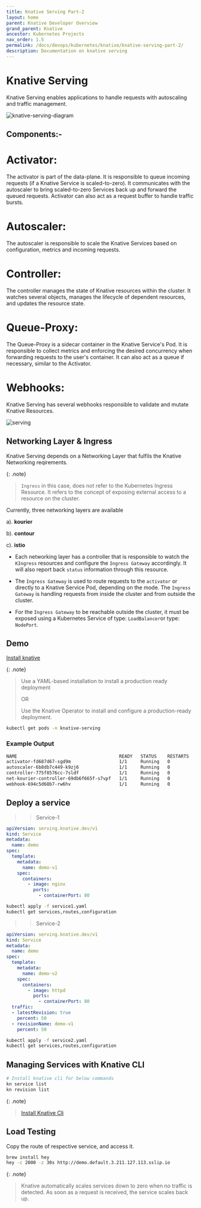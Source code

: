 ```yaml
---
title: Knative Serving Part-2
layout: home
parent: Knative Developer Overview
grand_parent: Knative
ancestor: Kubernetes Projects
nav_order: 1.5
permalink: /docs/devops/kubernetes/knative/knative-serving-part-2/
description: Documentation on knative serving
---
```


# Knative Serving

Knative Serving enables applications to handle requests with autoscaling and traffic management.

![knative-serving-diagram](/docs/devops/kubernetes/knative/images/knative-serving-diagram.png)


## Components:-

Activator:
=========
The activator is part of the data-plane. It is responsible to queue incoming requests (if a Knative Service is scaled-to-zero). It communicates with the autoscaler to bring scaled-to-zero Services back up and forward the queued requests. Activator can also act as a request buffer to handle traffic bursts.

Autoscaler:
==========
The autoscaler is responsible to scale the Knative Services based on configuration, metrics and incoming requests.

Controller:
==========
The controller manages the state of Knative resources within the cluster. It watches several objects, manages the lifecycle of dependent resources, and updates the resource state.

Queue-Proxy:
===========
The Queue-Proxy is a sidecar container in the Knative Service's Pod. It is responsible to collect metrics and enforcing the desired concurrency when forwarding requests to the user's container. It can also act as a queue if necessary, similar to the Activator.

Webhooks:
========
Knative Serving has several webhooks responsible to validate and mutate Knative Resources.


![serving](/docs/devops/kubernetes/knative/images/serving.png)


## Networking Layer & Ingress

Knative Serving depends on a Networking Layer that fulfils the Knative Networking reqirements.

{: .note}
> `Ingress` in this case, does not refer to the Kubernetes Ingress Resource. It refers to the concept of exposing external access to a resource on the cluster.

Currently, three networking layers are available

a). **kourier**

b). **contour**

c). **istio**

* Each networking layer has a controller that is responsible to watch the `KIngress` resources and configure the `Ingress Gateway` accordingly. It will also report back `status` information through this resource.

* The `Ingress Gateway` is used to route requests to the `activator` or directly to a Knative Service Pod, depending on the mode. The `Ingress Gateway` is handling requests from inside the cluster and from outside the cluster.

* For the `Ingress Gateway` to be reachable outside the cluster, it must be exposed using a Kubernetes Service of type: `LoadBalancer`or type: `NodePort`. 


## Demo

[Install knative](https://knative.dev/docs/install/)

{: .note}
> Use a YAML-based installation to install a production ready deployment
>
> OR
>
> Use the Knative Operator to install and configure a production-ready deployment.


```bash
kubectl get pods -n knative-serving
```

### Example Output
```bash
NAME                                      READY   STATUS    RESTARTS   AGE
activator-fd687d67-sgd9m                  1/1     Running   0          67m
autoscaler-6b8db7c449-k9zj6               1/1     Running   0          67m
controller-775f8576cc-7sldf               1/1     Running   0          67m
net-kourier-controller-69db6f665f-s7vpf   1/1     Running   0          17m
webhook-694c5d68b7-rw6hv                  1/1     Running   0          67m
```


## Deploy a service

>> Service-1

```yaml
apiVersion: serving.knative.dev/v1
kind: Service
metadata:
  name: demo
spec:
  template:
    metadata:
      name: demo-v1
    spec:
      containers:
        - image: nginx
          ports:
            - containerPort: 80
```

```bash
kubectl apply -f service1.yaml
kubectl get services,routes,configuration
```

>> Service-2

```yaml
apiVersion: serving.knative.dev/v1
kind: Service
metadata:
  name: demo
spec:
  template:
    metadata:
      name: demo-v2
    spec:
      containers:
        - image: httpd
          ports:
            - containerPort: 80
  traffic:
  - latestRevision: true
    percent: 50
  - revisionName: demo-v1
    percent: 50
```

```bash
kubectl apply -f service2.yaml
kubectl get services,routes,configuration
```


## Managing Services with Knative CLI
```bash
# Install knative cli for below commands
kn service list
kn revision list
```

{: .note}
> [Install Knative Cli](https://knative.dev/docs/client/install-kn/#install-the-knative-cli)


## Load Testing

Copy the route of respective service, and access it.

```bash
brew install hey
hey -c 2000 -z 30s http://demo.default.3.211.127.113.sslip.io
```

{: .note}
> Knative automatically scales services down to zero when no traffic is detected. As soon as a request is received, the service scales back up.
